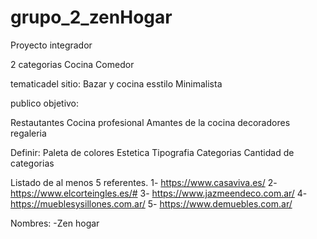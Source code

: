 # grupo_2_zenHogar
Proyecto integrador

2 categorias
Cocina
Comedor

tematicadel sitio: Bazar y cocina
esstilo Minimalista

publico objetivo:

Restautantes
Cocina profesional
Amantes de la cocina
decoradores
regaleria

Definir:
Paleta de colores
Estetica
Tipografia
Categorias
Cantidad de categorias


Listado de al menos 5 referentes.
1- https://www.casaviva.es/
2- https://www.elcorteingles.es/#
3- https://www.jazmeendeco.com.ar/
4- https://mueblesysillones.com.ar/
5- https://www.demuebles.com.ar/

Nombres:
-Zen hogar
